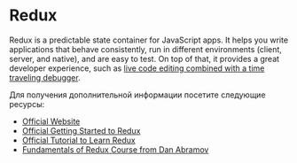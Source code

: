 # Redux

Redux is a predictable state container for JavaScript apps. It helps you write applications that behave consistently, run in different environments (client, server, and native), and are easy to test. On top of that, it provides a great developer experience, such as [live code editing combined with a time traveling debugger](https://github.com/reduxjs/redux-devtools).

Для получения дополнительной информации посетите следующие ресурсы:

- [Official Website](https://redux.js.org/)
- [Official Getting Started to Redux](https://redux.js.org/introduction/getting-started)
- [Official Tutorial to Learn Redux](https://redux.js.org/tutorials/essentials/part-1-overview-concepts)
- [Fundamentals of Redux Course from Dan Abramov](https://egghead.io/courses/fundamentals-of-redux-course-from-dan-abramov-bd5cc867)
